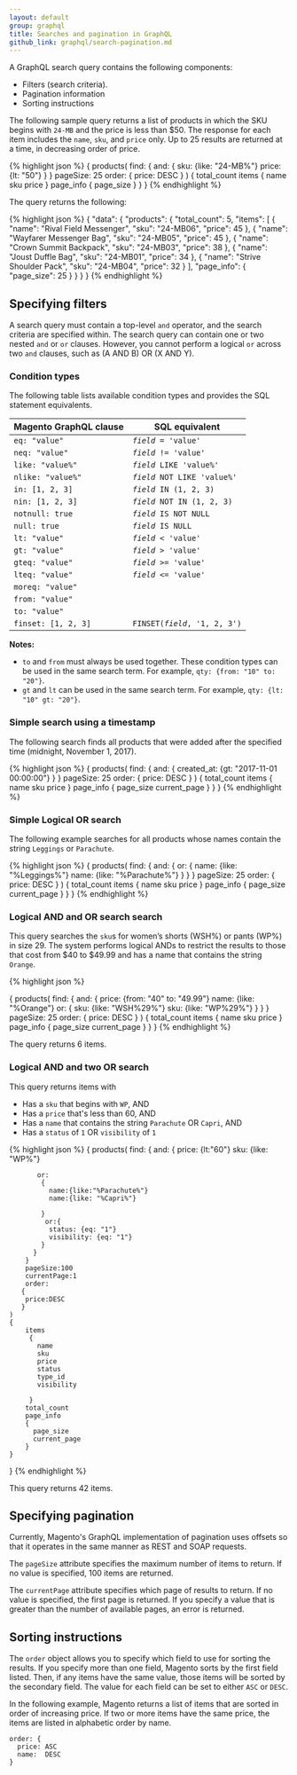 ```yaml
---
layout: default
group: graphql
title: Searches and pagination in GraphQL
github_link: graphql/search-pagination.md
---
```


A GraphQL search query contains the following components:

* Filters (search criteria).
* Pagination information
* Sorting instructions

The following sample query returns a list of products in which the SKU begins with `24-MB` and the price is less than $50. The response for each item includes the `name`, `sku`, and `price` only. Up to 25 results are returned at a time, in decreasing order of price.

{% highlight json %}
{
    products(
      find: {
        and: {
             sku: {like: "24-MB%"}
             price: {lt: "50"}
             }
        }
        pageSize: 25
          order: {
          price: DESC
        }
    )
    {
        total_count
        items {
          name
          sku
          price
        }
        page_info {
            page_size
        }
      }
}
{% endhighlight %}

The query returns the following:

{% highlight json %}
{
  "data": {
    "products": {
      "total_count": 5,
      "items": [
        {
          "name": "Rival Field Messenger",
          "sku": "24-MB06",
          "price": 45
        },
        {
          "name": "Wayfarer Messenger Bag",
          "sku": "24-MB05",
          "price": 45
        },
        {
          "name": "Crown Summit Backpack",
          "sku": "24-MB03",
          "price": 38
        },
        {
          "name": "Joust Duffle Bag",
          "sku": "24-MB01",
          "price": 34
        },
        {
          "name": "Strive Shoulder Pack",
          "sku": "24-MB04",
          "price": 32
        }
      ],
      "page_info": {
        "page_size": 25
      }
    }
  }
}
{% endhighlight %}


## Specifying filters

A search query must contain a top-level `and` operator, and the search criteria are specified within. The search query can contain one or two nested `and` or `or` clauses. However, you cannot perform a logical `or` across two `and` clauses, such as (A AND B) OR (X AND Y).


### Condition types

The following table lists available condition types and provides the SQL statement equivalents.

Magento GraphQL clause | SQL equivalent
--- | ---
`eq: "value"`	| <code><i>field</i> = 'value'</code>
`neq: "value"` |<code><i>field</i> != 'value'</code>
`like: "value%"`	| <code><i>field</i> LIKE 'value%'</code>
`nlike: "value%"`	|<code><i>field</i> NOT LIKE 'value%'</code>
`in: [1, 2, 3] `	| <code><i>field</i> IN (1, 2, 3)</code>
`nin: [1, 2, 3]`	| <code><i>field</i> NOT IN (1, 2, 3)</code>
`notnull: true`	| <code><i>field</i> IS NOT NULL</code>
`null: true`	| <code><i>field</i> IS NULL</code>
`lt: "value"`	| <code><i>field</i> < 'value'</code>
`gt: "value"`	| <code><i>field</i> > 'value'</code>
`gteq: "value"`	| <code><i>field</i> >= 'value'</code>
`lteq: "value"`	| <code><i>field</i> <= 'value'</code>
`moreq: "value"` |
`from: "value"` |
`to: "value"` |
`finset: [1, 2, 3]`	| <code>FINSET(<i>field</i>, '1, 2, 3')</code>

**Notes:**

* `to` and `from` must always be used together. These condition types can be used in the same search term. For example, `qty: {from: "10" to: "20"}`.
* `gt` and `lt` can be used in the same search term. For example, `qty: {lt: "10" gt: "20"}`.


### Simple search using a timestamp

The following search finds all products that were added after the specified time (midnight, November 1, 2017).

{% highlight json %}
{
    products(
      find: {
        and: {
             created_at: {gt: "2017-11-01 00:00:00"}
             }
        }
        pageSize: 25
          order: {
          price: DESC
        }
    )
    {
        total_count
        items {
          name
          sku
          price
        }
        page_info {
          page_size
          current_page
        }
      }
}
{% endhighlight %}

### Simple Logical OR search

The following example searches for all products whose names contain the string `Leggings` or `Parachute`.

{% highlight json %}
{
    products(
      find: {
        and: {
          or: {
            name: {like: "%Leggings%"}
            name: {like: "%Parachute%"}
						}
       	 }
        }
        pageSize: 25
          order: {
          price: DESC
        }
    )
    {
        total_count
        items {
          name
          sku
          price
        }
        page_info {
          page_size
          current_page
        }
      }
}
{% endhighlight %}

### Logical AND and OR search search

This query searches the `sku`s for women’s shorts (WSH%) or pants (WP%) in size 29. The system performs logical ANDs to restrict the results to those that cost from $40 to $49.99 and has a name that contains the string `Orange`.


{% highlight json %}

{
    products(
      find: {
        and: {
          price: {from: "40" to: "49.99"}
          name: {like: "%Orange"}
            or: {
              sku: {like: "WSH%29%"}
              sku: {like: "WP%29%"}
						}
       	 }
        }
        pageSize: 25
          order: {
          price: DESC
        }
    )
    {
        total_count
        items {
          name
          sku
          price
        }
        page_info {
          page_size
          current_page
        }
      }
}
{% endhighlight %}

The query returns 6 items.

### Logical AND and two OR search

This query returns items with

* Has a `sku` that begins with `WP`, AND
* Has a `price` that's less than 60, AND
* Has a `name` that contains the string `Parachute` OR `Capri`, AND
* Has a `status` of `1` OR `visibility` of `1`

{% highlight json %}
{
    products(
        find:
        {
          and:
          {
            price: {lt:"60"}
            sku: {like: "WP%"}

           or:
            {
              name:{like:"%Parachute%"}
              name:{like: "%Capri%"}

            }
             or:{
              status: {eq: "1"}
              visibility: {eq: "1"}
            }
          }
        }
        pageSize:100
        currentPage:1
        order:
       {
        price:DESC
       }
    )
    {
        items
         {
           name
           sku
           price
           status
           type_id
           visibility

         }
        total_count
        page_info
        {
          page_size
          current_page
        }
    }
}
{% endhighlight %}

This query returns 42 items.

## Specifying pagination

Currently, Magento's GraphQL implementation of pagination uses offsets so that it operates in the same manner as REST and SOAP requests.

The `pageSize` attribute specifies the maximum number of items to return. If no value is specified, 100 items are returned.

The `currentPage` attribute specifies which page of results to return. If no value is specified, the first page is returned. If you specify a value that is greater than the number of available pages, an error is returned.


## Sorting instructions

The `order` object allows you to specify which field to use for sorting the results. If you specify more than one field, Magento sorts by the first field listed. Then, if any items have the same value, those items will be sorted by the secondary field.  The value for each field can be set to either `ASC` or `DESC`.

In the following example, Magento returns a list of items that are sorted in order of increasing price. If two or more items have the same price, the items are listed in alphabetic order by name.

```
order: {
  price: ASC
  name:  DESC
}
```
